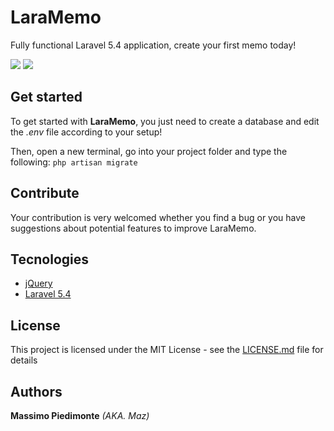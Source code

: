 # LaraMemo

Fully functional Laravel 5.4 application, create your first memo today!

<img src="https://image.ibb.co/dDFRsc/screen_1.png" />
<img src="https://image.ibb.co/gQcNXc/screen_2.png" />

## Get started

To get started with **LaraMemo**, you just need to create a database and edit the _.env_ file according to your setup!

Then, open a new terminal, go into your project folder and type the following: ` php artisan migrate `


## Contribute

Your contribution is very welcomed whether you find a bug or you have suggestions about potential features to improve LaraMemo.

## Tecnologies

* [jQuery](https://github.com/jquery)
* [Laravel 5.4](https://github.com/laravel/laravel)


## License

This project is licensed under the MIT License - see the [LICENSE.md](https://github.com/mynameismaz/LaraMemo/blob/master/LICENSE) file for details

 ## Authors
 
 **Massimo Piedimonte** _(AKA. Maz)_
